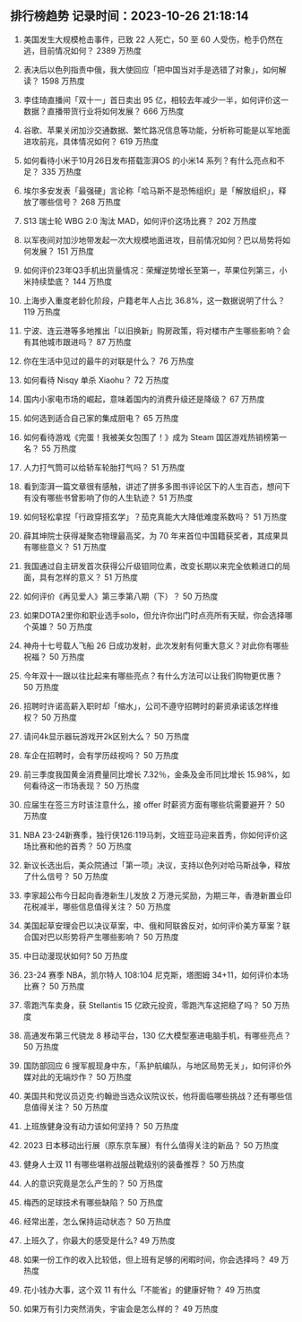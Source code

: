 
## 排行榜趋势 记录时间：2023-10-26 21:18:14
  
  1. 美国发生大规模枪击事件，已致 22 人死亡，50 至 60 人受伤，枪手仍然在逃，目前情况如何？ 2389 万热度
    
  2. 表决后以色列指责中俄，我大使回应「把中国当对手是选错了对象」，如何解读？ 1598 万热度
    
  3. 李佳琦直播间「双十一」首日卖出 95 亿，相较去年减少一半，如何评价这一数据？直播带货行业将如何发展？ 666 万热度
    
  4. 谷歌、苹果关闭加沙交通数据、繁忙路况信息等功能，分析称可能是以军地面进攻前兆，具体情况如何？ 619 万热度
    
  5. 如何看待小米于10月26日发布搭载澎湃OS 的小米14 系列？有什么亮点和不足？ 335 万热度
    
  6. 埃尔多安发表「最强硬」言论称「哈马斯不是恐怖组织」是「解放组织」，释放了哪些信号？ 268 万热度
    
  7. S13 瑞士轮 WBG 2:0 淘汰 MAD，如何评价这场比赛？ 202 万热度
    
  8. 以军夜间对加沙地带发起一次大规模地面进攻，目前情况如何？巴以局势将如何发展？ 151 万热度
    
  9. 如何评价23年Q3手机出货量情况：荣耀逆势增长至第一，苹果位列第三，小米持续垫底？ 144 万热度
    
  10. 上海步入重度老龄化阶段，户籍老年人占比 36.8%，这一数据说明了什么？ 119 万热度
    
  11. 宁波、连云港等多地推出「以旧换新」购房政策，将对楼市产生哪些影响？会有其他城市跟进吗？ 87 万热度
    
  12. 你在生活中见过的最牛的对联是什么？ 76 万热度
    
  13. 如何看待 Nisqy 单杀 Xiaohu？ 72 万热度
    
  14. 国内小家电市场的崛起，意味着国内的消费升级还是降级？ 67 万热度
    
  15. 如何选到适合自己家的集成厨电？ 65 万热度
    
  16. 如何看待游戏《完蛋！我被美女包围了！》成为 Steam 国区游戏热销榜第一名？ 55 万热度
    
  17. 人力打气筒可以给轿车轮胎打气吗？ 51 万热度
    
  18. 看到澎湃一篇文章很有感触，讲述了拼多多图书评论区下的人生百态，想问下有没有哪些书曾影响了你的人生轨迹？ 51 万热度
    
  19. 如何轻松拿捏「行政穿搭玄学」？茄克真能大大降低难度系数吗？ 51 万热度
    
  20. 薛其坤院士获得凝聚态物理最高奖，为 70 年来首位中国籍获奖者，其成果具有哪些意义？ 51 万热度
    
  21. 我国通过自主研发首次获得公斤级钼同位素，改变长期以来完全依赖进口的局面，具有怎样的意义？ 51 万热度
    
  22. 如何评价《再见爱人》第三季第八期（下）？ 50 万热度
    
  23. 如果DOTA2里你和职业选手solo，但允许你出门时点亮所有天赋，你会选择哪个英雄？ 50 万热度
    
  24. 神舟十七号载人飞船 26 日成功发射，此次发射有何重大意义？对此你有哪些祝福？ 50 万热度
    
  25. 今年双十一跟以往比起来有哪些亮点？有什么方法可以让我们购物更优惠？ 50 万热度
    
  26. 招聘时许诺高薪入职时却「缩水」，公司不遵守招聘时的薪资承诺该怎样维权？ 50 万热度
    
  27. 请问4k显示器玩游戏开2k区别大么？ 50 万热度
    
  28. 车企在招聘时，会有学历歧视吗？ 50 万热度
    
  29. 前三季度我国黄金消费量同比增长 7.32％，金条及金币同比增长 15.98%，如何看待这一市场表现？ 50 万热度
    
  30. 应届生在签三方时该注意什么，接 offer 时薪资方面有哪些坑需要避开？ 50 万热度
    
  31. NBA 23-24新赛季，独行侠126:119马刺，文班亚马迎来首秀，你如何评价这场比赛和他的首秀？ 50 万热度
    
  32. 新议长选出后，美众院通过「第一项」决议，支持以色列对哈马斯战争，释放了什么信号？ 50 万热度
    
  33. 李家超公布今日起向香港新生儿发放 2 万港元奖励，为期三年，香港新置业印花税减半，哪些信息值得关注？ 50 万热度
    
  34. 美国起草安理会巴以决议草案，中、俄和阿联酋反对，如何评价美方草案？联合国对巴以形势将产生哪些影响？ 50 万热度
    
  35. 中日动漫现状如何? 50 万热度
    
  36. 23-24 赛季 NBA，凯尔特人 108:104 尼克斯，塔图姆 34+11，如何评价本场比赛？ 50 万热度
    
  37. 零跑汽车卖身，获 Stellantis 15 亿欧元投资，零跑汽车这把稳了吗？ 50 万热度
    
  38. 高通发布第三代骁龙 8 移动平台，130 亿大模型塞进电脑手机，有哪些亮点？ 50 万热度
    
  39. 国防部回应 6 搜军舰现身中东，「系护航编队，与地区局势无关」，如何评价外媒对此的无端炒作？ 50 万热度
    
  40. 美国共和党议员迈克·约翰逊当选众议院议长，他将面临哪些挑战？还有哪些信息值得关注？ 50 万热度
    
  41. 上班族健身没有动力该如何坚持？ 50 万热度
    
  42. 2023 日本移动出行展（原东京车展）有什么值得关注的新品？ 50 万热度
    
  43. 健身人士双 11 有哪些堪称战服战靴级别的装备推荐？ 50 万热度
    
  44. 人的意识究竟是怎么产生的？ 50 万热度
    
  45. 梅西的足球技术有哪些缺陷？ 50 万热度
    
  46. 经常出差，怎么保持运动状态？ 50 万热度
    
  47. 上班久了，你最大的感受是什么? 49 万热度
    
  48. 如果一份工作的收入比较低，但上班有足够的闲暇时间，你会选择吗？ 49 万热度
    
  49. 花小钱办大事，这个双 11 有什么「不能省」的健康好物？ 49 万热度
    
  50. 如果万有引力突然消失，宇宙会是怎么样的？ 49 万热度
    